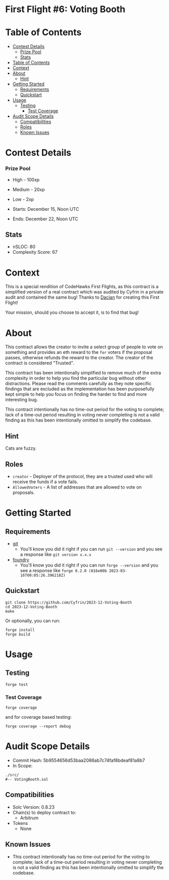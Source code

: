 # First Flight #6: Voting Booth

# Table of Contents
- [Contest Details](#contest-details)
    - [Prize Pool](#prize-pool)
  - [Stats](#stats)
- [Table of Contents](#table-of-contents)
- [Context](#context)
- [About](#about)
  - [Hint](#hint)
- [Getting Started](#getting-started)
  - [Requirements](#requirements)
  - [Quickstart](#quickstart)
- [Usage](#usage)
  - [Testing](#testing)
    - [Test Coverage](#test-coverage)
- [Audit Scope Details](#audit-scope-details)
  - [Compatibilities](#compatibilities)
  - [Roles](#roles)
  - [Known Issues](#known-issues)

# Contest Details

### Prize Pool

- High - 100xp
- Medium - 20xp
- Low - 2xp

- Starts: December 15, Noon UTC
- Ends: December 22, Noon UTC 

## Stats

- nSLOC: 80
- Complexity Score: 67

[//]: # (contest-details-open)

# Context 

This is a special rendition of CodeHawks First Flights, as this contract is a simplified version of a real contract which was audited by Cyfrin in a private audit and contained the same bug! Thanks to [Dacian](https://twitter.com/DevDacian) for creating this First Flight! 

Your mission, should you choose to accept it, is to find that bug!

# About 

This contract allows the creator to invite a select group of people to vote on something and provides an eth reward to the `for` voters if the proposal passes, otherwise refunds the reward to the creator. The creator of the contract is considered "Trusted".

This contract has been intentionally simplified to remove much of the extra complexity in order to help you find the particular bug without other distractions. Please read the comments carefully as they note specific findings that are excluded as the implementation has been purposefully kept simple to help you focus on finding the harder to find and more interesting bug.

This contract intentionally has no time-out period for the voting to complete; lack of a time-out period resulting in voting never completing is not a valid finding as this has been intentionally omitted to simplify the codebase.

## Hint

Cats are fuzzy.

## Roles

- `creator` - Deployer of the protocol, they are a trusted used who will receive the funds if a vote fails. 
- `AllowedVoters` - A list of addresses that are allowed to vote on proposals.

[//]: # (contest-details-close)

[//]: # (getting-started-open)

# Getting Started

## Requirements

- [git](https://git-scm.com/book/en/v2/Getting-Started-Installing-Git)
  - You'll know you did it right if you can run `git --version` and you see a response like `git version x.x.x`
- [foundry](https://getfoundry.sh/)
  - You'll know you did it right if you can run `forge --version` and you see a response like `forge 0.2.0 (816e00b 2023-03-16T00:05:26.396218Z)`

## Quickstart

```
git clone https://github.com/Cyfrin/2023-12-Voting-Booth
cd 2023-12-Voting-Booth
make
```

Or optionally, you can run:
```
forge install
forge build
```

# Usage

## Testing

```
forge test
```

### Test Coverage

```
forge coverage
```

and for coverage based testing:

```
forge coverage --report debug
```

[//]: # (getting-started-close)

[//]: # (scope-open)

# Audit Scope Details

- Commit Hash: 5b9554656d53baa2086ab7c74faf8bdeaf81a8b7
- In Scope:

```
./src/
#-- VotingBooth.sol
```

## Compatibilities

- Solc Version: 0.8.23
- Chain(s) to deploy contract to: 
  - Arbitrum
- Tokens
  - None

[//]: # (scope-close)

[//]: # (known-issues-open)

## Known Issues

- This contract intentionally has no time-out period for the voting to complete; lack of a time-out period resulting in voting never completing is not a valid finding as this has been intentionally omitted to simplify the codebase.


[//]: # (known-issues-close)
